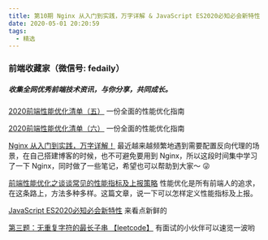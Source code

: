 ```yaml
---
title: 第10期 Nginx 从入门到实践，万字详解 & JavaScript ES2020必知必会新特性
date: 2020-05-01 20:20:59
tags:
  - 精选
---
```


### 前端收藏家（微信号: fedaily）
##### 收集全网优秀前端技术资讯，与你分享，共同成长。

[2020前端性能优化清单（五）](https://mp.weixin.qq.com/s?__biz=MzI5NjIzNjA1Nw==&mid=2247484186&idx=1&sn=f81d7a5e27422dfd253483ff29174bdb&scene=21#wechat_redirect)
一份全面的性能优化指南

[2020前端性能优化清单（六）](https://mp.weixin.qq.com/s?__biz=MzI5NjIzNjA1Nw==&mid=2247484187&idx=1&sn=f647d770ed17df9f29e7b2859b980250&scene=21#wechat_redirect)
一份全面的性能优化指南

[Nginx 从入门到实践，万字详解！](https://mp.weixin.qq.com/s?__biz=Mzg5ODA5MzQ2Mw==&mid=2247484653&idx=1&sn=3d384389337950a9f2391f2464bc4d9c&scene=21#wechat_redirect)
最近越来越频繁地遇到需要配置反向代理的场景，在自己搭建博客的时候，也不可避免要用到 Nginx，所以这段时间集中学习了一下 Nginx，同时做了一些笔记，希望也可以帮助到大家～ 😜

[前端性能优化之谈谈常见的性能指标及上报策略](https://mp.weixin.qq.com/s?__biz=MzI0MzIyMDM5Ng==&mid=2649826819&idx=1&sn=825a07b6372143b353dcc3fb2208ac1e&scene=21#wechat_redirect)
性能优化是所有前端人的追求，在这条路上，方法多种多样。这篇文章，说一下可以怎样定义性能指标及上报。

[JavaScript ES2020必知必会新特性](https://mp.weixin.qq.com/s?__biz=MzA5NzkwNDk3MQ==&mid=2650591668&idx=1&sn=e67882ac4055e531ba0ee5cb67670b4b&scene=21#wechat_redirect)
来看点新鲜的

[第三题：无重复字符的最长子串 【leetcode】](https://mp.weixin.qq.com/s?__biz=MzI5NDY1MTk3Mg==&mid=2247485571&idx=1&sn=f07a0ee70b0e5eb67886ffc2074380b3&scene=21#wechat_redirect)
有面试的小伙伴可以速览一波哟

